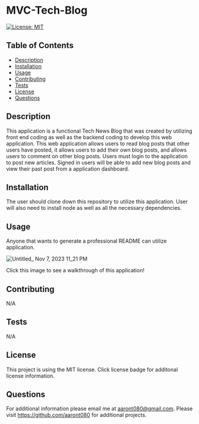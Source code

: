 # MVC-Tech-Blog

  [![License: MIT](https://img.shields.io/badge/License-MIT-yellow.svg)](https://opensource.org/licenses/MIT)

  ## Table of Contents

  * [Description](#description)
  * [Installation](#installation)
  * [Usage](#usage)
  * [Contributing](#contributing)
  * [Tests](#tests)
  * [License](#license)
  * [Questions](#questions)

## Description

This application is a functional Tech News Blog that was created by utilizing front end coding as well as the backend coding to develop this web application. This web application allows users to read blog posts that other users have posted, it allows users to add their own blog posts, and allows users to comment on other blog posts. Users must login to the application to post new articles. Signed in users will be able to add new blog posts and view their past post from a application dashboard. 


## Installation

The user should clone down this repository to utilize this application. User will also need to install node as well as all the necessary dependencies.

## Usage
Anyone that wants to generate a professional README can utilize application.

![Untitled_ Nov 7, 2023 11_21 PM](https://github.com/aaront080/MVC-Tech-Blog/assets/143736506/fc9b2405-b5f5-4dbd-8f88-e9cf814dffe0)


Click this image to see a walkthrough of this application!

## Contributing
N/A

## Tests
N/A

## License

This project is using the MIT license. Click license badge for additonal license information.

## Questions
For additional information please email me at aaront080@gmail.com. Please visit https://github.com/aaront080 for additional projects.
